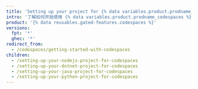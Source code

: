 ```yaml
---
title: 'Setting up your project for {% data variables.product.prodname_codespaces %}'
intro: '了解如何开始使用 {% data variables.product.prodname_codespaces %}，包括特定语言的设置和配置。'
product: '{% data reusables.gated-features.codespaces %}'
versions:
  fpt: '*'
  ghec: '*'
redirect_from:
  - /codespaces/getting-started-with-codespaces
children:
  - /setting-up-your-nodejs-project-for-codespaces
  - /setting-up-your-dotnet-project-for-codespaces
  - /setting-up-your-java-project-for-codespaces
  - /setting-up-your-python-project-for-codespaces
---
```


